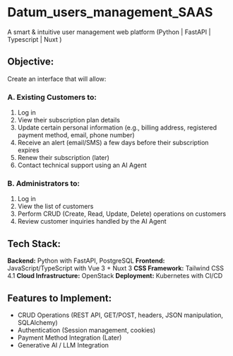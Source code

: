 # Datum_users_management_SAAS
A smart &amp; intuitive user management web platform (Python | FastAPI |  Typescript | Nuxt )

## Objective:
Create an interface that will allow:

### A. Existing Customers to:
  1. Log in
  2. View their subscription plan details
  3. Update certain personal information (e.g., billing address, registered payment method, email, phone number)
  4. Receive an alert (email/SMS) a few days before their subscription expires
  5. Renew their subscription (later)
  6. Contact technical support using an AI Agent

### B. Administrators to:
  1. Log in
  2. View the list of customers
  3. Perform CRUD (Create, Read, Update, Delete) operations on customers
  4. Review customer inquiries handled by the AI Agent

## Tech Stack:
  **Backend:** Python with FastAPI, PostgreSQL
  **Frontend:** JavaScript/TypeScript with Vue 3 + Nuxt 3
  **CSS Framework:** Tailwind CSS 4.1
  **Cloud Infrastructure:** OpenStack
  **Deployment:** Kubernetes with CI/CD

## Features to Implement:
  - CRUD Operations (REST API, GET/POST, headers, JSON manipulation, SQLAlchemy)
  - Authentication (Session management, cookies)
  - Payment Method Integration (Later)
  - Generative AI / LLM Integration
